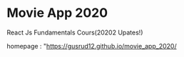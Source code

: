 # Movie App 2020

React Js Fundamentals Cours(20202 Upates!)

homepage : "https://gusrud12.github.io/movie_app_2020/